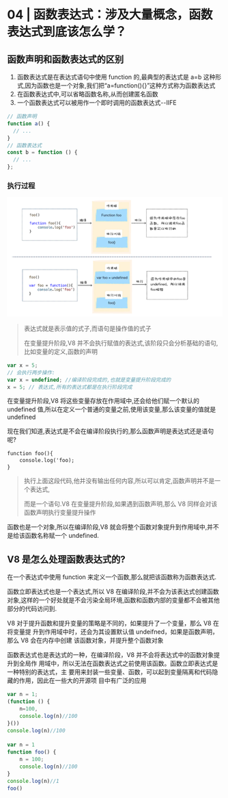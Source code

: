 # 04 | 函数表达式：涉及大量概念，函数表达式到底该怎么学？

## 函数声明和函数表达式的区别

1. 函数表达式是在表达式语句中使用 function 的,最典型的表达式是 a=b 这种形式,因为函数也是一个对象,我们把“a=function(){}”这种方式称为函数表达式
2. 在函数表达式中,可以省略函数名称,从而创建匿名函数
3. 一个函数表达式可以被用作一个即时调用的函数表达式--IIFE

```js
// 函数声明
function a() {
  // ...
}
// 函数表达式
const b = function () {
  // ...
};
```

### 执行过程

![不同](images/04/04-1.png)

> 表达式就是表示值的式子,而语句是操作值的式子
>
> 在变量提升阶段,V8 并不会执行赋值的表达式,该阶段只会分析基础的语句,比如变量的定义,函数的声明

```js
var x = 5;
// 会执行两步操作:
var x = undefined; //编译阶段完成的,也就是变量提升阶段完成的
x = 5; // 表达式,所有的表达式都是在执行阶段完成
```

在变量提升阶段,V8 将这些变量存放在作用域中,还会给他们赋一个默认的 undefined 值,所以在定义一个普通的变量之前,使用该变量,那么该变量的值就是 undefined

现在我们知道,表达式是不会在编译阶段执行的,那么函数声明是表达式还是语句呢?

```
function foo(){
    console.log('foo);
}
```

> 执行上面这段代码,他并没有输出任何内容,所以可以肯定,函数声明并不是一个表达式,
>
> 而是一个语句.V8 在变量提升阶段,如果遇到函数声明,那么 V8 同样会对该函数声明执行变量提升操作

函数也是一个对象,所以在编译阶段,V8 就会将整个函数对象提升到作用域中,并不是给该函数名称赋一个 undefined.

## V8 是怎么处理函数表达式的?

在一个表达式中使用 function 来定义一个函数,那么就把该函数称为函数表达式.

函数立即表达式也是一个表达式,所以 V8 在编译阶段,并不会为该表达式创建函数对象,这样的一个好处就是不会污染全局环境,函数和函数内部的变量都不会被其他部分的代码访问到.

V8 对于提升函数和提升变量的策略是不同的，如果提升了一个变量，那么 V8 在将变量提 升到作用域中时，还会为其设置默认值 undeifned，如果是函数声明，那么 V8 会在内存中创建 该函数对象，并提升整个函数对象

函数表达式也是表达式的一种，在编译阶段，V8 并不会将表达式中的函数对象提升到全局作 用域中，所以无法在函数表达式之前使用该函数。函数立即表达式是一种特别的表达式，主 要用来封装一些变量、函数，可以起到变量隔离和代码隐藏的作用，因此在一些大的开源项 目中有广泛的应用

```js
var n = 1;
(function () {
	n=100,
	console.log(n)//100
}())
console.log(n)//100

var n = 1
function foo() {
	n = 100;
	console.log(n)//100
}
console.log(n)//1
foo()
```
